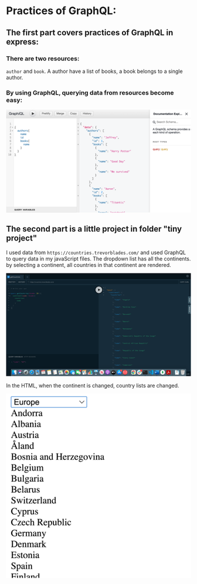 # Practices of GraphQL:

## The first part covers practices of GraphQL in express:

### There are two resources:

`author` and `book`.
A author have a list of books, a book belongs to a single author.

### By using GraphQL, querying data from resources become easy:

![](https://github.com/97-Jeffrey/graphQL-practice/blob/master/doc/Screen%20Shot%202021-03-14%20at%209.08.46%20PM.png?raw=true)

## The second part is a little project in folder "tiny project"

I used data from `https://countries.trevorblades.com/` and used GraphQL to query data in my javaScript files. The dropdown list has all the continents. by selecting a continent, all countries in that continent are rendered.

![](https://github.com/97-Jeffrey/graphQL-practice/blob/master/doc/Screen%20Shot%202021-03-21%20at%208.44.25%20PM.png?raw=true)

In the HTML, when the continent is changed, country lists are changed.

![](https://github.com/97-Jeffrey/graphQL-practice/blob/master/doc/Screen%20Shot%202021-03-21%20at%208.45.22%20PM.png?raw=true)
